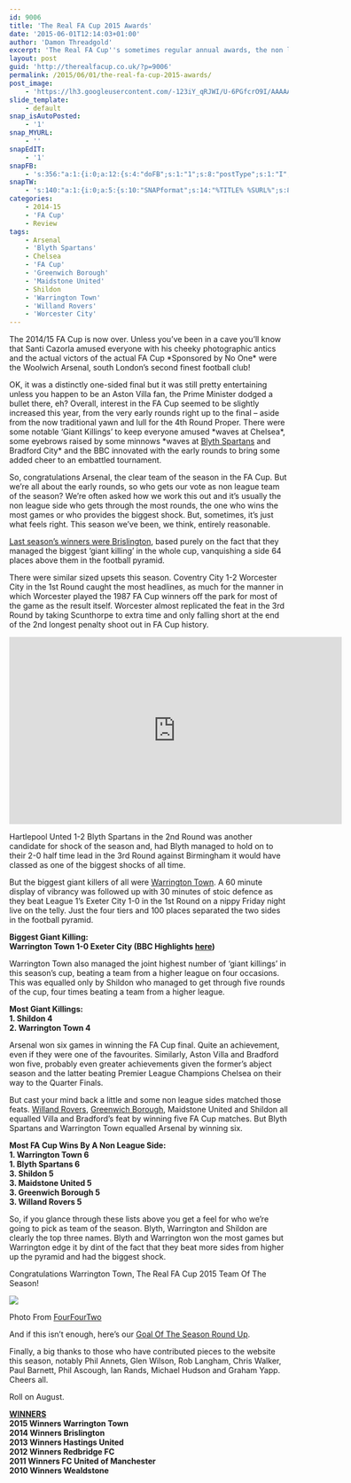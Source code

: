 ```yaml
---
id: 9006
title: 'The Real FA Cup 2015 Awards'
date: '2015-06-01T12:14:03+01:00'
author: 'Damon Threadgold'
excerpt: 'The Real FA Cup''s sometimes regular annual awards, the non league teams who did stuff during the 2014/15 FA Cup.'
layout: post
guid: 'http://therealfacup.co.uk/?p=9006'
permalink: /2015/06/01/the-real-fa-cup-2015-awards/
post_image:
    - 'https://lh3.googleusercontent.com/-123iY_qRJWI/U-6PGfcrO9I/AAAAAAAAEgk/HBXSaSQlR8E/s720/staveley4.jpeg'
slide_template:
    - default
snap_isAutoPosted:
    - '1'
snap_MYURL:
    - ''
snapEdIT:
    - '1'
snapFB:
    - 's:356:"a:1:{i:0;a:12:{s:4:"doFB";s:1:"1";s:8:"postType";s:1:"I";s:10:"AttachPost";s:1:"2";s:10:"SNAPformat";s:15:"%EXCERPT% %URL%";s:9:"isAutoImg";s:1:"A";s:8:"imgToUse";s:0:"";s:9:"isAutoURL";s:1:"A";s:8:"urlToUse";s:0:"";s:11:"isPrePosted";s:1:"1";s:8:"isPosted";s:1:"1";s:4:"pgID";s:30:"156412412358_10153339405922359";s:5:"pDate";s:19:"2015-06-01 11:14:22";}}";'
snapTW:
    - 's:140:"a:1:{i:0;a:5:{s:10:"SNAPformat";s:14:"%TITLE% %SURL%";s:8:"attchImg";s:1:"0";s:9:"isAutoImg";s:1:"A";s:8:"imgToUse";s:0:"";s:4:"doTW";i:0;}}";'
categories:
    - 2014-15
    - 'FA Cup'
    - Review
tags:
    - Arsenal
    - 'Blyth Spartans'
    - Chelsea
    - 'FA Cup'
    - 'Greenwich Borough'
    - 'Maidstone United'
    - Shildon
    - 'Warrington Town'
    - 'Willand Rovers'
    - 'Worcester City'
---
```


The 2014/15 FA Cup is now over. Unless you’ve been in a cave you’ll know that Santi Cazorla amused everyone with his cheeky photographic antics and the actual victors of the actual FA Cup \*Sponsored by No One\* were the Woolwich Arsenal, south London’s second finest football club!

OK, it was a distinctly one-sided final but it was still pretty entertaining unless you happen to be an Aston Villa fan, the Prime Minister dodged a bullet there, eh? Overall, interest in the FA Cup seemed to be slightly increased this year, from the very early rounds right up to the final – aside from the now traditional yawn and lull for the 4th Round Proper. There were some notable ‘Giant Killings’ to keep everyone amused \*waves at Chelsea\*, some eyebrows raised by some minnows \*waves at [Blyth Spartans](http://therealfacup.co.uk/?s=blyth+spartans) and Bradford City\* and the BBC innovated with the early rounds to bring some added cheer to an embattled tournament.

So, congratulations Arsenal, the clear team of the season in the FA Cup. But we’re all about the early rounds, so who gets our vote as non league team of the season? We’re often asked how we work this out and it’s usually the non league side who gets through the most rounds, the one who wins the most games or who provides the biggest shock. But, sometimes, it’s just what feels right. This season we’ve been, we think, entirely reasonable.

[Last season’s winners were Brislington](http://therealfacup.co.uk/2014/08/07/2014-awards/), based purely on the fact that they managed the biggest ‘giant killing’ in the whole cup, vanquishing a side 64 places above them in the football pyramid.

There were similar sized upsets this season. Coventry City 1-2 Worcester City in the 1st Round caught the most headlines, as much for the manner in which Worcester played the 1987 FA Cup winners off the park for most of the game as the result itself. Worcester almost replicated the feat in the 3rd Round by taking Scunthorpe to extra time and only falling short at the end of the 2nd longest penalty shoot out in FA Cup history.

<iframe allowfullscreen="" frameborder="0" height="338" src="https://www.youtube.com/embed/9_lRRAuuXc0?feature=oembed" width="600"></iframe>

Hartlepool Unted 1-2 Blyth Spartans in the 2nd Round was another candidate for shock of the season and, had Blyth managed to hold on to their 2-0 half time lead in the 3rd Round against Birmingham it would have classed as one of the biggest shocks of all time.

But the biggest giant killers of all were [Warrington Town](http://therealfacup.co.uk/2014/10/01/sheffield-1-3-warrington-town/). A 60 minute display of vibrancy was followed up with 30 minutes of stoic defence as they beat League 1’s Exeter City 1-0 in the 1st Round on a nippy Friday night live on the telly. Just the four tiers and 100 places separated the two sides in the football pyramid.

**Biggest Giant Killing:**  
**Warrington Town 1-0 Exeter City (BBC Highlights [here](http://www.bbc.co.uk/sport/0/football/29962854))**

Warrington Town also managed the joint highest number of ‘giant killings’ in this season’s cup, beating a team from a higher league on four occasions. This was equalled only by Shildon who managed to get through five rounds of the cup, four times beating a team from a higher league.

**Most Giant Killings:**  
**1. Shildon 4**  
**2. Warrington Town 4**

Arsenal won six games in winning the FA Cup final. Quite an achievement, even if they were one of the favourites. Similarly, Aston Villa and Bradford won five, probably even greater achievements given the former’s abject season and the latter beating Premier League Champions Chelsea on their way to the Quarter Finals.

But cast your mind back a little and some non league sides matched those feats. [Willand Rovers](http://therealfacup.co.uk/2014/10/14/willand-grace/), [Greenwich Borough](http://therealfacup.co.uk/2014/09/24/off-the-hook/), Maidstone United and Shildon all equalled Villa and Bradford’s feat by winning five FA Cup matches. But Blyth Spartans and Warrington Town equalled Arsenal by winning six.

**Most FA Cup Wins By A Non League Side:**  
**1. Warrington Town 6**  
**1. Blyth Spartans 6**  
**3. Shildon 5**  
**3. Maidstone United 5**  
**3. Greenwich Borough 5**  
**3. Willand Rovers 5**

So, if you glance through these lists above you get a feel for who we’re going to pick as team of the season. Blyth, Warrington and Shildon are clearly the top three names. Blyth and Warrington won the most games but Warrington edge it by dint of the fact that they beat more sides from higher up the pyramid and had the biggest shock.

Congratulations Warrington Town, The Real FA Cup 2015 Team Of The Season!

![](https://lh3.googleusercontent.com/-gRONDdGLlEk/VWw5iXLpU2I/AAAAAAAAFHY/AmX1CUtsSzc/s912/warrington-botn.jpg)

Photo From [FourFourTwo](http://www.fourfourtwo.com/news/warrington-pull-shock-exeter-scalp)

And if this isn’t enough, here’s our [Goal Of The Season Round Up](http://therealfacup.co.uk/2015/01/03/goal-of-the-season/).

Finally, a big thanks to those who have contributed pieces to the website this season, notably Phil Annets, Glen Wilson, Rob Langham, Chris Walker, Paul Barnett, Phil Ascough, Ian Rands, Michael Hudson and Graham Yapp. Cheers all.

Roll on August.

**<span style="text-decoration: underline;">WINNERS</span>**  
**2015 Winners Warrington Town  
2014 Winners Brislington  
2013 Winners Hastings United  
2012 Winners Redbridge FC  
2011 Winners FC United of Manchester  
2010 Winners Wealdstone**
